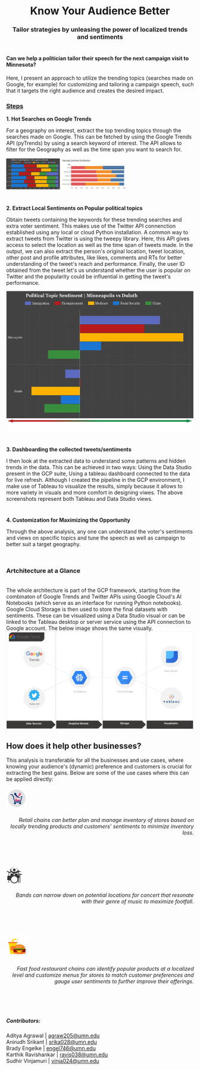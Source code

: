 <h1 align = center> Know Your Audience Better </h1>
<h3 align = center> Tailor strategies by unleasing the power of localized trends and sentiments </h3>
<h1> </h1>  
<h4>Can we help a politician tailor their speech for the next campaign visit to Minnesota? </h5>

Here, I present an approach to utilize the trending topics (searches made on Google, for example) for customizing and tailoring a campaign speech, such that it targets the right audience and creates the desired impact. 

<h3> <u>Steps </u> </h3>
    
**1. Hot Searches on Google Trends**    
  
For a geography on interest, extract the top trending topics through the searches made on Google. This can be fetched by using the Google Trends API (pyTrends) by using a search keyword of interest. The API allows to filter for the Geography as well as the time span you want to search for.

<img src = "/images/topic-pop.png" style="zoom:15%">  <img src = "/images/topic-senti.png" style="zoom:35%">

<h1> </h1> 
  
**2. Extract Local Sentiments on Popular political topics**  
   
Obtain tweets containing the keywords for these trending searches and extra voter sentiment. This makes use of the Twitter API connenction established using any local or cloud Python installation. A common way to extract tweets from Twitter is using the tweepy library. Here, this API gives access to select the location as well as the time span of tweets made. In the output, we can also extract the person's original location, tweet location, other post and profile attributes, like likes, comments and RTs for better understanding of the tweet's reach and performance. Finally, the user ID obtained from the tweet let's us understand whether the user is popular on Twitter and the popularity could be influential in getting the tweet's performance.
    
<img src = "/images/senti.png">     
<h1> </h1>  
  
**3. Dashboarding the collected tweets/sentiments**  
  
I then look at the extracted data to understand some patterns and hidden trends in the data. This can be achieved in two ways: Using the Data Studio present in the GCP suite, Using a tableau dashboard connected to the data for live refresh. Although I created the pipeline in the GCP environment, I make use of Tableau to visualize the results, simply because it allows to more variety in visuals and more comfort in designing viwes. The above screenshots represent both Tableau and Data Studio views.  

<h1> </h1> 
  
**4. Customization for Maximizing the Opportunity**  
  
Through the above analysis, any one can understand the voter's sentiments and views on specific topics and tune the speech as well as campaign to better suit a target geography.
  
  
<br>

<h3> Artchitecture at a Glance </h3>


<br>
The whole architecture is part of the GCP framework, starting from the combinaton of Google Trends and  Twitter APIs using Google Cloud's AI Notebooks (which serve as an interface for running Python notebooks). Google Cloud Storage is then used to store the final datasets with sentiments. These can be visualized using a Data Studio visual or can be linked to the Tableau desktop or server service using the API connection to Google account. The below image shows the same visually.  
  <br>
<img src = "/images/architecture.png">
<br>
  
<h2>How does it help other businesses?</h2>
  
  This analysis is transferable for all the businesses and use cases, where knowing your audience's (dynamic) preference and customers is crucial for extracting the best gains. Below are some of the use cases where this can be applied directly:   
   
<img src = "/images/usecase-retail.png" style="zoom:35%"> <h6 align = right>Retail chains can better plan and manage inventory of stores based on locally trending products and customers’ sentiments to minimize inventory loss.  </h6>
  
  <br><br><br>
<img src = "/images/usecase-music.png" style="zoom:35%"> <h6 align = right> Bands can narrow down on potential locations for concert that resonate with their genre of music to maximize footfall.  </h6>
  
  <br><br><br>
<img src = "/images/usecase-rest.png" style="zoom:35%"> <h6 align = right> Fast food restaurant chains can identify popular products at a localized level and customize menus for stores to match customer preferences and gauge user sentiments to further improve their offerings.  </h6>
  
<br>
<h1> </h1>
  
##### Contributors:   

Aditya Agrawal | <agraw205@umn.edu>  
Anirudh Srikant | <srika028@umn.edu>  
Brady Engelke  |  <engel746@umn.edu>  
Karthik Ravishankar | <ravis038@umn.edu>  
Sudhir Vinjamuri | <vinja024@umn.edu>  
  
